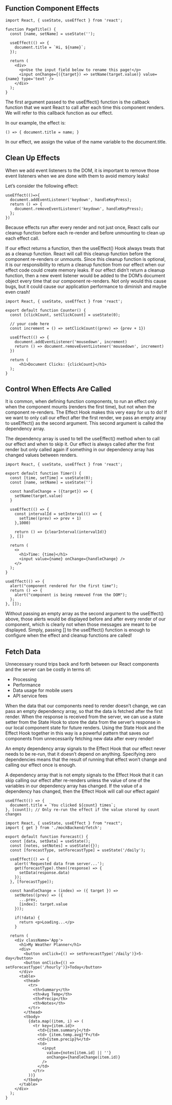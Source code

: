 ## Function Component Effects

```
import React, { useState, useEffect } from 'react';
 
function PageTitle() {
  const [name, setName] = useState('');
 
  useEffect(() => {
    document.title = `Hi, ${name}`;
  });
 
  return (
    <div>
      <p>Use the input field below to rename this page!</p>
      <input onChange={({target}) => setName(target.value)} value={name} type='text' />
    </div>
  );
}
```

The first argument passed to the useEffect() function is the callback function that we want React to call after each time this component renders. We will refer to this callback function as our effect.

In our example, the effect is:

```
() => { document.title = name; }
```

In our effect, we assign the value of the name variable to the document.title. 

## Clean Up Effects

When we add event listeners to the DOM, it is important to remove those event listeners when we are done with them to avoid memory leaks!

Let’s consider the following effect:

```
useEffect(()=>{
  document.addEventListener('keydown', handleKeyPress);
  return () => {
    document.removeEventListener('keydown', handleKeyPress);
  };
})
```

Because effects run after every render and not just once, React calls our cleanup function before each re-render and before unmounting to clean up each effect call.

If our effect returns a function, then the useEffect() Hook always treats that as a cleanup function. React will call this cleanup function before the component re-renders or unmounts. Since this cleanup function is optional, it is our responsibility to return a cleanup function from our effect when our effect code could create memory leaks.
If our effect didn’t return a cleanup function, then a new event listener would be added to the DOM’s document object every time that our component re-renders. Not only would this cause bugs, but it could cause our application performance to diminish and maybe even crash!

```
import React, { useState, useEffect } from 'react';

export default function Counter() {
  const [clickCount, setClickCount] = useState(0);

  // your code here
  const increment = () => setClickCount((prev) => {prev + 1})

  useEffect(() => {
    document.addEventListener('mousedown', increment)
    return () => document.removeEventListener('mousedown', increment)
  })

  return (
      <h1>Document Clicks: {clickCount}</h1>
  );
}
```

## Control When Effects Are Called

It is common, when defining function components, to run an effect only when the component mounts (renders the first time), but not when the component re-renders. The Effect Hook makes this very easy for us to do! If we want to only call our effect after the first render, we pass an empty array to useEffect() as the second argument. This second argument is called the dependency array.

The dependency array is used to tell the useEffect() method when to call our effect and when to skip it. Our effect is always called after the first render but only called again if something in our dependency array has changed values between renders.

```
import React, { useState, useEffect } from 'react';

export default function Timer() {
  const [time, setTime] = useState(0);
  const [name, setName] = useState('')
  
  const handleChange = ({target}) => {
    setName(target.value)
  }

  useEffect(() => {
    const intervalId = setInterval(() => {
      setTime((prev) => prev + 1)
    },1000)

    return () => {clearInterval(intervalId)}
  }, [])

  return (
    <>
      <h1>Time: {time}</h1>
      <input value={name} onChange={handleChange} />
    </>
  );
}

```
```
useEffect(() => {
  alert("component rendered for the first time");
  return () => {
    alert("component is being removed from the DOM");
  };
}, []); 
```

Without passing an empty array as the second argument to the useEffect() above, those alerts would be displayed before and after every render of our component, which is clearly not when those messages are meant to be displayed. Simply, passing [] to the useEffect() function is enough to configure when the effect and cleanup functions are called!

## Fetch Data

Unnecessary round trips back and forth between our React components and the server can be costly in terms of:

- Processing
- Performance
- Data usage for mobile users
- API service fees

When the data that our components need to render doesn’t change, we can pass an empty dependency array, so that the data is fetched after the first render. When the response is received from the server, we can use a state setter from the State Hook to store the data from the server’s response in our local component state for future renders. Using the State Hook and the Effect Hook together in this way is a powerful pattern that saves our components from unnecessarily fetching new data after every render!

An empty dependency array signals to the Effect Hook that our effect never needs to be re-run, that it doesn’t depend on anything. Specifying zero dependencies means that the result of running that effect won’t change and calling our effect once is enough.

A dependency array that is not empty signals to the Effect Hook that it can skip calling our effect after re-renders unless the value of one of the variables in our dependency array has changed. If the value of a dependency has changed, then the Effect Hook will call our effect again!

```
useEffect(() => {
  document.title = `You clicked ${count} times`;
}, [count]); // Only re-run the effect if the value stored by count changes
```

```
import React, { useState, useEffect } from "react";
import { get } from './mockBackend/fetch';

export default function Forecast() {
  const [data, setData] = useState();
  const [notes, setNotes] = useState({});
  const [forecastType, setForecastType] = useState('/daily');

  useEffect(() => {
    alert('Requested data from server...');
    get(forecastType).then((response) => {
      setData(response.data)
    });
  }, [forecastType]);

  const handleChange = (index) => ({ target }) =>
    setNotes((prev) => ({
      ...prev,
      [index]: target.value
    }));

    if(!data) {
      return <p>Loading...</p>
    }

  return (
    <div className='App'>
      <h1>My Weather Planner</h1>
      <div>
        <button onClick={() => setForecastType('/daily')}>5-day</button>
        <button onClick={() => setForecastType('/hourly')}>Today</button>
      </div>
      <table>
        <thead>
          <tr>
            <th>Summary</th>
            <th>Avg Temp</th>
            <th>Precip</th>
            <th>Notes</th>
          </tr>
        </thead>
        <tbody>
          {data.map((item, i) => (
            <tr key={item.id}>
              <td>{item.summary}</td>
              <td> {item.temp.avg}°F</td>
              <td>{item.precip}%</td>
              <td>
                <input
                  value={notes[item.id] || ''}
                  onChange={handleChange(item.id)}
                />
              </td>
            </tr>
          ))}
        </tbody>
      </table>
    </div>
  );
}
```

